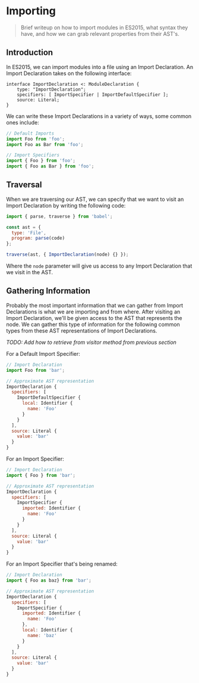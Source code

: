 # Importing

> Brief writeup on how to import modules in ES2015, what syntax they have, and how we can grab relevant properties from their AST's.

## Introduction

In ES2015, we can import modules into a file using an Import Declaration. An Import Declaration takes on the following interface:

```
interface ImportDeclaration <: ModuleDeclaration {
    type: "ImportDeclaration";
    specifiers: [ ImportSpecifier | ImportDefaultSpecifier ];
    source: Literal;
}
```

We can write these Import Declarations in a variety of ways, some common ones include:

```js
// Default Imports
import Foo from 'foo';
import Foo as Bar from 'foo';

// Import Specifiers
import { Foo } from 'foo';
import { Foo as Bar } from 'foo';
```

## Traversal

When we are traversing our AST, we can specify that we want to visit an Import Declaration by writing the following code:

```js
import { parse, traverse } from 'babel';

const ast = {
  type: 'File',
  program: parse(code)
};

traverse(ast, { ImportDeclaration(node) {} });
```

Where the `node` parameter will give us access to any Import Declaration that we visit in the AST.

## Gathering Information

Probably the most important information that we can gather from Import Declarations is what we are importing and from where. After visiting an Import Declaration, we'll be given access to the AST that represents the node. We can gather this type of information for the following common types from these AST representations of Import Declarations.

_TODO: Add how to retrieve from visitor method from previous section_

For a Default Import Specifier:

```js
// Import Declaration
import Foo from 'bar';

// Approximate AST representation
ImportDeclaration {
  specifiers: [
    ImportDefaultSpecifier {
      local: Identifier {
        name: 'Foo'
      }
    }
  ],
  source: Literal {
    value: 'bar'
  }
}
```

For an Import Specifier:

```js
// Import Declaration
import { Foo } from 'bar';

// Approximate AST representation
ImportDeclaration {
  specifiers: [
    ImportSpecifier {
      imported: Identifier {
        name: 'Foo'
      }
    }
  ],
  source: Literal {
    value: 'bar'
  }
}
```

For an Import Specifier that's being renamed:

```js
// Import Declaration
import { Foo as baz} from 'bar';

// Approximate AST representation
ImportDeclaration {
  specifiers: [
    ImportSpecifier {
      imported: Identifier {
        name: 'Foo'
      },
      local: Identifier {
        name: 'baz'
      }
    }
  ],
  source: Literal {
    value: 'bar'
  }
}
```
